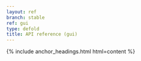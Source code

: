 ```yaml
---
layout: ref
branch: stable
ref: gui
type: defold
title: API reference (gui)
---
```

{% include anchor_headings.html html=content %}
